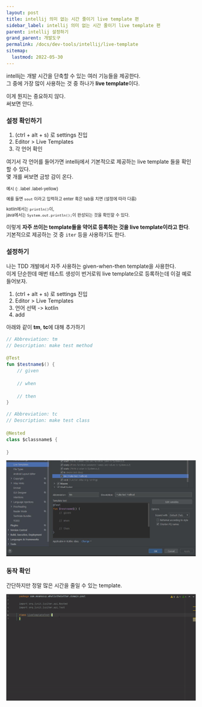 ```yaml
---
layout: post
title: intellij 의미 없는 시간 줄이기 live template 편
sidebar_label: intellij 의미 없는 시간 줄이기 live template 편
parent: intellij 설정하기
grand_parent: 개발도구
permalink: /docs/dev-tools/intellij/live-template
sitemap:
  lastmod: 2022-05-30
---
```


intellij는 개발 시간을 단축할 수 있는 여러 기능들을 제공한다.  
그 중에 가장 많이 사용하는 것 중 하나가 **live template**이다.  

이게 뭔지는 중요하지 않다.  
써보면 안다.

### 설정 확인하기

1. (ctrl + alt + s) 로 settings 진입
2. Editor > Live Templates
3. 각 언어 확인

여기서 각 언어를 들어가면 intellij에서 기본적으로 제공하는 live template 들을 확인할 수 있다.  
몇 개를 써보면 금방 감이 온다.  

<div class="code-example" markdown="1" style="font-size: 0.8em">
예시
{: .label .label-yellow}  

예를 들면 `sout` 이라고 입력하고 enter 혹은 tab을 치면 (설정에 따라 다름)  

kotlin에서는 `println()`이,  
java에서는 `System.out.println();`이 완성되는 것을 확인할 수 있다.
</div>

이렇게 **자주 쓰이는 template들을 약어로 등록하는 것을 live template이라고 한다**.  
기본적으로 제공하는 것 중 `iter` 등을 사용하기도 한다.



### 설정하기

나는 TDD 개발에서 자주 사용하는 given-when-then template을 사용한다.  
이게 단순한데 매번 테스트 생성이 번거로워 live template으로 등록하는데 이걸 예로 들어보자.  

1. (ctrl + alt + s) 로 settings 진입
2. Editor > Live Templates
3. 언어 선택 -> kotlin
4. add

아래와 같이 **tm**, **tc**에 대해 추가하기

```kotlin
// Abbreviation: tm
// Description: make test method

@Test
fun $testname$() {
    // given
     
    // when
     
    // then
}
```

```kotlin
// Abbreviation: tc
// Description: make test class

@Nested
class $classname$ {
 
}
```

![tc tm 추가](/images/post/dev-tools/intellij/live-template/tc_tm.JPG)



### 동작 확인

간단하지만 정말 많은 시간을 줄일 수 있는 template.

![tc tm 확인](/images/post/dev-tools/intellij/live-template/tc_tm.gif)
